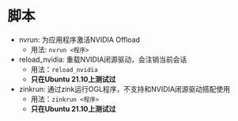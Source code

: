 # 脚本
* nvrun: 为应用程序激活NVIDIA Offload
    * 用法: `nvrun <程序>`
* reload_nvidia: 重载NVIDIA闭源驱动，会注销当前会话
    * 用法：`reload_nvidia`
    * **只在Ubuntu 21.10上测试过**
* zinkrun: 通过zink运行OGL程序，不支持和NVIDIA闭源驱动搭配使用
    * 用法：`zinkrun <程序>`
    * **只在Ubuntu 21.10上测试过**
